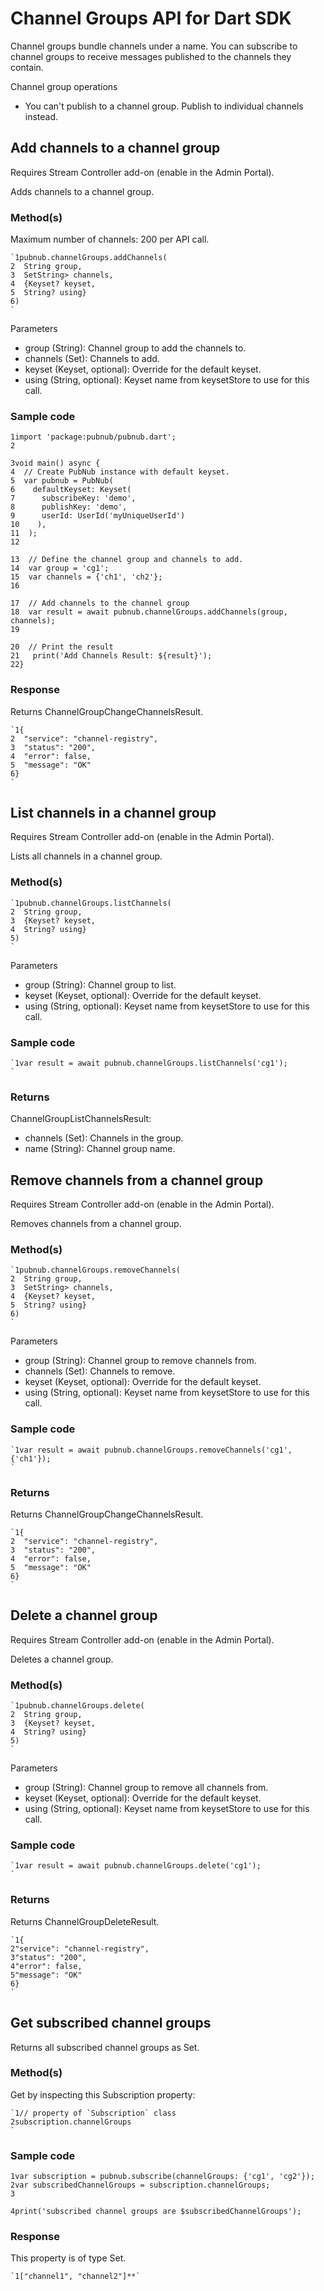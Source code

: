 # Channel Groups API for Dart SDK

Channel groups bundle channels under a name. You can subscribe to channel groups to receive messages published to the channels they contain.

Channel group operations
- You can't publish to a channel group. Publish to individual channels instead.

## Add channels to a channel group

Requires Stream Controller add-on (enable in the Admin Portal).

Adds channels to a channel group.

### Method(s)

Maximum number of channels: 200 per API call.

```
`1pubnub.channelGroups.addChannels(  
2  String group,  
3  SetString> channels,  
4  {Keyset? keyset,  
5  String? using}  
6)   
`
```

Parameters
- group (String): Channel group to add the channels to.
- channels (Set<String>): Channels to add.
- keyset (Keyset, optional): Override for the default keyset.
- using (String, optional): Keyset name from keysetStore to use for this call.

### Sample code

```
1import 'package:pubnub/pubnub.dart';  
2
  
3void main() async {  
4  // Create PubNub instance with default keyset.  
5  var pubnub = PubNub(  
6    defaultKeyset: Keyset(  
7      subscribeKey: 'demo',  
8      publishKey: 'demo',  
9      userId: UserId('myUniqueUserId')  
10    ),  
11  );  
12
  
13  // Define the channel group and channels to add.  
14  var group = 'cg1';  
15  var channels = {'ch1', 'ch2'};  
16
  
17  // Add channels to the channel group  
18  var result = await pubnub.channelGroups.addChannels(group, channels);  
19
  
20  // Print the result  
21   print('Add Channels Result: ${result}');  
22}  
```

### Response

Returns ChannelGroupChangeChannelsResult.

```
`1{  
2  "service": "channel-registry",  
3  "status": "200",  
4  "error": false,  
5  "message": "OK"  
6}  
`
```

## List channels in a channel group

Requires Stream Controller add-on (enable in the Admin Portal).

Lists all channels in a channel group.

### Method(s)

```
`1pubnub.channelGroups.listChannels(  
2  String group,  
3  {Keyset? keyset,  
4  String? using}  
5)   
`
```

Parameters
- group (String): Channel group to list.
- keyset (Keyset, optional): Override for the default keyset.
- using (String, optional): Keyset name from keysetStore to use for this call.

### Sample code

```
`1var result = await pubnub.channelGroups.listChannels('cg1');  
`
```

### Returns

ChannelGroupListChannelsResult:
- channels (Set<String>): Channels in the group.
- name (String): Channel group name.

## Remove channels from a channel group

Requires Stream Controller add-on (enable in the Admin Portal).

Removes channels from a channel group.

### Method(s)

```
`1pubnub.channelGroups.removeChannels(  
2  String group,  
3  SetString> channels,  
4  {Keyset? keyset,  
5  String? using}  
6)  
`
```

Parameters
- group (String): Channel group to remove channels from.
- channels (Set<String>): Channels to remove.
- keyset (Keyset, optional): Override for the default keyset.
- using (String, optional): Keyset name from keysetStore to use for this call.

### Sample code

```
`1var result = await pubnub.channelGroups.removeChannels('cg1', {'ch1'});  
`
```

### Returns

Returns ChannelGroupChangeChannelsResult.

```
`1{  
2  "service": "channel-registry",  
3  "status": "200",  
4  "error": false,  
5  "message": "OK"  
6}  
`
```

## Delete a channel group

Requires Stream Controller add-on (enable in the Admin Portal).

Deletes a channel group.

### Method(s)

```
`1pubnub.channelGroups.delete(  
2  String group,  
3  {Keyset? keyset,  
4  String? using}  
5)   
`
```

Parameters
- group (String): Channel group to remove all channels from.
- keyset (Keyset, optional): Override for the default keyset.
- using (String, optional): Keyset name from keysetStore to use for this call.

### Sample code

```
`1var result = await pubnub.channelGroups.delete('cg1');  
`
```

### Returns

Returns ChannelGroupDeleteResult.

```
`1{  
2"service": "channel-registry",  
3"status": "200",  
4"error": false,  
5"message": "OK"  
6}  
`
```

## Get subscribed channel groups

Returns all subscribed channel groups as Set<String>.

### Method(s)

Get by inspecting this Subscription property:

```
`1// property of `Subscription` class  
2subscription.channelGroups  
`
```

### Sample code

```
1var subscription = pubnub.subscribe(channelGroups: {'cg1', 'cg2'});  
2var subscribedChannelGroups = subscription.channelGroups;  
3
  
4print('subscribed channel groups are $subscribedChannelGroups');  
```

### Response

This property is of type Set<String>.

```
`1["channel1", "channel2"]**`
```
